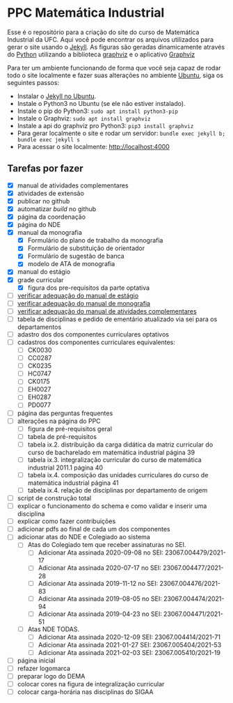 # PPC Matemática Industrial

Esse é o repositório para a criação do site do curso de Matemática Industrial da UFC.
Aqui você pode encontrar os arquivos utilizados para gerar o site usando o [Jekyll](https://jekyllrb.com).
As figuras são geradas dinamicamente através do [Python](https://www.python.org) utilizando a biblioteca [graphviz](https://github.com/xflr6/graphviz) e o aplicativo [Graphviz](https://graphviz.org)

Para ter um ambiente funcionando de forma que você seja capaz de rodar todo o site localmente e fazer suas alterações no ambiente [Ubuntu](https://ubuntu.com), siga os seguintes passos:

- Instalar o [Jekyll no Ubuntu](https://jekyllrb.com/docs/installation/ubuntu).
- Instale o Python3 no Ubuntu (se ele não estiver instalado).
- Instale o pip do Python3: `sudo apt install python3-pip`
- Instale o Graphviz: `sudo apt install graphviz`
- Instale a api do graphviz pro Python3: `pip3 install graphviz`
- Para gerar localmente o site e rodar um servidor: `bundle exec jekyll b; bundle exec jekyll s`
- Para acessar o site localmente: <http://localhost:4000>

## Tarefas por fazer

- [X] manual de atividades complementares
- [X] atividades de extensão
- [X] publicar no github
- [X] automatizar *build* no github
- [X] página da coordenação
- [X] página do NDE
- [X] manual da monografia
  - [X] Formulário do plano de trabalho da monografia
  - [X] Formulário de substituição de orientador
  - [X] Formulário de sugestão de banca
  - [X] modelo de ATA de monografia
- [X] manual do estágio
- [X] grade curricular
  - [X] figura dos pre-requisitos da parte optativa
- [ ] [verificar adequação do manual de estágio](arquivos-apoio/adequacao-estagio.md)
- [ ] [verificar adequação do manual de monografia](arquivos-apoio/adequacao-monografia.md)
- [ ] [verificar adequação do manual de atividades complementares](arquivos-apoio/adequacao-atividades-complementares.md)
- [ ] tabela de disciplinas e pedido de ementário atualizado via sei para os departamentos
- [ ] adastro dos dos componentes curriculares optativos
- [ ] cadastros dos componentes curriculares equivalentes:
  - [ ] CK0030
  - [ ] CC0287
  - [ ] CK0235
  - [ ] HC0747
  - [ ] CK0175
  - [ ] EH0027
  - [ ] EH0287
  - [ ] PD0077
- [ ] página das perguntas frequentes
- [ ] alterações na página do PPC
  - [ ] figura de pré-requisitos geral
  - [ ] tabela de pré-requisitos
  - [ ] tabela ix.2. distribuição da carga didática da matriz curricular do curso de bacharelado em matemática industrial página 39
  - [ ] tabela ix.3. integralização curricular do curso de matemática industrial 2011.1 página 40
  - [ ] tabela ix.4. composição das unidades curriculares do curso de matemática industrial página 41
  - [ ] tabela ix.4. relação de disciplinas por departamento de origem
- [ ] script de construção total
- [ ] explicar o funcionamento do schema e como validar e inserir uma disciplina
- [ ] explicar como fazer contribuições
- [ ] adicionar pdfs ao final de cada um dos componentes
- [ ] adicionar atas do NDE e Colegiado ao sistema
  - [ ] Atas do Colegiado tem que receber assinaturas no SEI.
    - [ ] Adicionar Ata assinada 2020-09-08 no SEI: 23067.004479/2021-17
    - [ ] Adicionar Ata assinada 2020-07-17 no SEI: 23067.004477/2021-28
    - [ ] Adicionar Ata assinada 2019-11-12 no SEI: 23067.004476/2021-83
    - [ ] Adicionar Ata assinada 2019-08-05 no SEI: 23067.004474/2021-94
    - [ ] Adicionar Ata assinada 2019-04-23 no SEI: 23067.004471/2021-51
  - [ ] Atas NDE TODAS.
    - [ ] Adicionar Ata assinada 2020-12-09 SEI: 23067.004414/2021-71
    - [ ] Adicionar Ata assinada 2021-01-27 SEI: 23067.005404/2021-53
    - [ ] Adicionar Ata assinada 2021-02-03 SEI: 23067.005410/2021-19
- [ ] página inicial
- [ ] refazer logomarca
- [ ] preparar logo do DEMA
- [ ] colocar cores na figura de integralização curricular
- [ ] colocar carga-horária nas disciplinas do SIGAA
